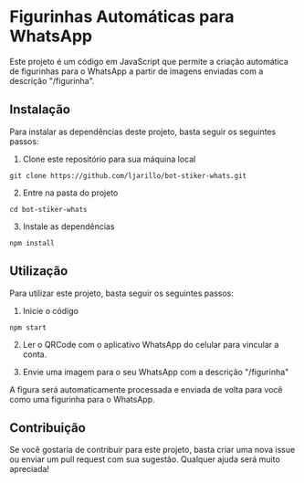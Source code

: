 # Figurinhas Automáticas para WhatsApp

Este projeto é um código em JavaScript que permite a criação automática de figurinhas para o WhatsApp a partir de imagens enviadas com a descrição "/figurinha".

## Instalação

Para instalar as dependências deste projeto, basta seguir os seguintes passos:

1. Clone este repositório para sua máquina local
```
git clone https://github.com/ljarillo/bot-stiker-whats.git
```
2. Entre na pasta do projeto
```
cd bot-stiker-whats
```
3. Instale as dependências
```
npm install
```

## Utilização

Para utilizar este projeto, basta seguir os seguintes passos:

1. Inicie o código
```
npm start
```

2. Ler o QRCode com o aplicativo WhatsApp do celular para vincular a conta.

3. Envie uma imagem para o seu WhatsApp com a descrição "/figurinha"

A figura será automaticamente processada e enviada de volta para você como uma figurinha para o WhatsApp.

## Contribuição

Se você gostaria de contribuir para este projeto, basta criar uma nova issue ou enviar um pull request com sua sugestão. Qualquer ajuda será muito apreciada!
